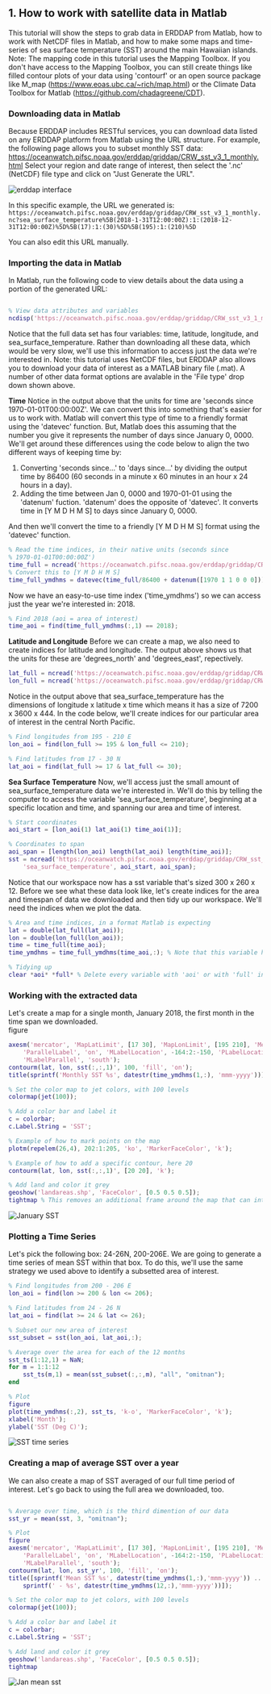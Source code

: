 ## 1. How to work with satellite data in Matlab

This tutorial will show the steps to grab data in ERDDAP from Matlab, how to work with NetCDF files in Matlab, and how to make some maps and time-series of sea surface temperature (SST) around the main Hawaiian islands.
Note: The mapping code in this tutorial uses the Mapping Toolbox.  If you don't have access to the Mapping Toolbox, you can still create things like filled contour plots of your data using 'contourf' or an open source package like M_map (https://www.eoas.ubc.ca/~rich/map.html) or the Climate Data Toolbox for Matlab (https://github.com/chadagreene/CDT).

### Downloading data in Matlab

Because ERDDAP includes RESTful services, you can download data listed on any ERDDAP platform from Matlab using the URL structure.  For example, the following page allows you to subset monthly SST data: https://oceanwatch.pifsc.noaa.gov/erddap/griddap/CRW_sst_v3_1_monthly.html 
Select your region and date range of interest, then select the '.nc' (NetCDF) file type and click on "Just Generate the URL".  

![erddap interface](images/erddap.png)


In this specific example, the URL we generated is:
`https://oceanwatch.pifsc.noaa.gov/erddap/griddap/CRW_sst_v3_1_monthly.nc?sea_surface_temperature%5B(2018-1-31T12:00:00Z):1:(2018-12-31T12:00:00Z)%5D%5B(17):1:(30)%5D%5B(195):1:(210)%5D `

You can also edit this URL manually. 

### Importing the data in Matlab
In Matlab, run the following code to view details about the data using a portion of the generated URL:

```matlab 

% View data attributes and variables
ncdisp('https://oceanwatch.pifsc.noaa.gov/erddap/griddap/CRW_sst_v3_1_monthly'); 
```


Notice that the full data set has four variables: time, latitude, longitude, and sea_surface_temperature.  Rather than downloading all these data, which would be very slow, we'll use this information to access just the data we're interested in.  Note: this tutorial uses NetCDF files, but ERDDAP also allows you to download your data of interest as a MATLAB binary file (.mat).  A number of other data format options are avalable in the 'File type' drop down shown above.

**Time**
Notice in the output above that the units for time are 'seconds since 1970-01-01T00:00:00Z'.  We can convert this into something that's easier for us to work with.  Matlab will convert this type of time to a friendly format using the 'datevec' function.  But, Matlab does this assuming that the number you give it represents the number of days since January 0, 0000.  We'll get around these differences using the code below to align the two different ways of keeping time by:

1. Converting 'seconds since...' to 'days since...' by dividing the output time by 86400 (60 seconds in a minute x 60 minutes in an hour x 24 hours in a day). 
2. Adding the time between Jan 0, 0000 and 1970-01-01 using the 'datenum' fuction.  'datenum' does the opposite of 'datevec'.  It converts time in [Y M D H M S] to days since January 0, 0000.

And then we'll convert the time to a friendly [Y M D H M S] format using the 'datevec' function.

```matlab
% Read the time indices, in their native units (seconds since
% 1970-01-01T00:00:00Z')
time_full = ncread('https://oceanwatch.pifsc.noaa.gov/erddap/griddap/CRW_sst_v3_1_monthly', 'time');
% Convert this to [Y M D H M S]
time_full_ymdhms = datevec(time_full/86400 + datenum([1970 1 1 0 0 0])); 
```

Now we have an easy-to-use time index ('time_ymdhms') so we can access just the year we're interested in: 2018.

```matlab
% Find 2018 (aoi = area of interest)
time_aoi = find(time_full_ymdhms(:,1) == 2018);
```

**Latitude and Longitude**
Before we can create a map, we also need to create indices for latitude and longitude.  The output above shows us that the units for these are 'degrees_north' and 'degrees_east', repectively.  

```matlab
lat_full = ncread('https://oceanwatch.pifsc.noaa.gov/erddap/griddap/CRW_sst_v3_1_monthly', 'latitude');
lon_full = ncread('https://oceanwatch.pifsc.noaa.gov/erddap/griddap/CRW_sst_v3_1_monthly', 'longitude');
```

Notice in the output above that sea_surface_temperature has the dimensions of longitude x latitude x time which means it has a size of 7200 x 3600 x 444.  In the code below, we'll create indices for our particular area of interest in the central North Pacific.

```matlab
% Find longitudes from 195 - 210 E
lon_aoi = find(lon_full >= 195 & lon_full <= 210);

% Find latitudes from 17 - 30 N
lat_aoi = find(lat_full >= 17 & lat_full <= 30);
```

**Sea Surface Temperature**
Now, we'll access just the small amount of sea_surface_temperature data we're interested in.  We'll do this by telling the computer to access the variable 'sea_surface_temperature', beginning at a specific location and time, and spanning our area and time of interest. 

```matlab
% Start coordinates
aoi_start = [lon_aoi(1) lat_aoi(1) time_aoi(1)];

% Coordinates to span
aoi_span = [length(lon_aoi) length(lat_aoi) length(time_aoi)];
sst = ncread('https://oceanwatch.pifsc.noaa.gov/erddap/griddap/CRW_sst_v3_1_monthly', ...
    'sea_surface_temperature', aoi_start, aoi_span);
```


Notice that our workspace now has a sst variable that's sized 300 x 260 x 12.  Before we see what these data look like, let's create indices for the area and timespan of data we downloaded and then tidy up our workspace.  We'll need the indices when we plot the data.

```matlab
% Area and time indices, in a format Matlab is expecting
lat = double(lat_full(lat_aoi));
lon = double(lon_full(lon_aoi));
time = time_full(time_aoi);
time_ymdhms = time_full_ymdhms(time_aoi,:); % Note that this variable has 6 columns, unlike the others

% Tidying up
clear *aoi* *full* % Delete every variable with 'aoi' or with 'full' in its name
```

### Working with the extracted data 
Let's create a map for a single month, January 2018, the first month in the time span we downloaded.  
figure

```matlab
axesm('mercator', 'MapLatLimit', [17 30], 'MapLonLimit', [195 210], 'MeridianLabel', 'on', ...
    'ParallelLabel', 'on', 'MLabelLocation', -164:2:-150, 'PLabelLocation', 18:2:30, ...
    'MLabelParallel', 'south');
contourm(lat, lon, sst(:,:,1)', 100, 'fill', 'on');
title(sprintf('Monthly SST %s', datestr(time_ymdhms(1,:), 'mmm-yyyy')));

% Set the color map to jet colors, with 100 levels
colormap(jet(100));

% Add a color bar and label it
c = colorbar;
c.Label.String = 'SST';

% Example of how to mark points on the map
plotm(repelem(26,4), 202:1:205, 'ko', 'MarkerFaceColor', 'k');

% Example of how to add a specific contour, here 20
contourm(lat, lon, sst(:,:,1)', [20 20], 'k');

% Add land and color it grey
geoshow('landareas.shp', 'FaceColor', [0.5 0.5 0.5]);
tightmap % This removes an additional frame around the map that can interfere with the labeling
```
![January SST](images/monthlysst.png)

### Plotting a Time Series

Let's pick the following box: 24-26N, 200-206E.  We are going to generate a time series of mean SST within that box. To do this, we'll use the same strategy we used above to identify a subsetted area of interest.

```matlab
% Find longitudes from 200 - 206 E
lon_aoi = find(lon >= 200 & lon <= 206);

% Find latitudes from 24 - 26 N
lat_aoi = find(lat >= 24 & lat <= 26);

% Subset our new area of interest
sst_subset = sst(lon_aoi, lat_aoi,:);

% Average over the area for each of the 12 months
sst_ts(1:12,1) = NaN;
for m = 1:1:12 
    sst_ts(m,1) = mean(sst_subset(:,:,m), "all", "omitnan");
end

% Plot
figure
plot(time_ymdhms(:,2), sst_ts, 'k-o', 'MarkerFaceColor', 'k');
xlabel('Month');
ylabel('SST (Deg C)');
```

![SST time series](images/timeseries.png)


### Creating a map of average SST over a year
We can also create a map of SST averaged of our full time period of interest.  Let's go back to using the full area we downloaded, too.
```matlab

% Average over time, which is the third dimention of our data
sst_yr = mean(sst, 3, "omitnan");

% Plot
figure
axesm('mercator', 'MapLatLimit', [17 30], 'MapLonLimit', [195 210], 'MeridianLabel', 'on', ...
    'ParallelLabel', 'on', 'MLabelLocation', -164:2:-150, 'PLabelLocation', 18:2:30, ...
    'MLabelParallel', 'south');
contourm(lat, lon, sst_yr', 100, 'fill', 'on');
title([sprintf('Mean SST %s', datestr(time_ymdhms(1,:),'mmm-yyyy')) ...
    sprintf(' - %s', datestr(time_ymdhms(12,:),'mmm-yyyy'))]);

% Set the color map to jet colors, with 100 levels
colormap(jet(100));

% Add a color bar and label it
c = colorbar;
c.Label.String = 'SST';

% Add land and color it grey
geoshow('landareas.shp', 'FaceColor', [0.5 0.5 0.5]);
tightmap

```

![Jan mean sst](images/meansst_jan.png)